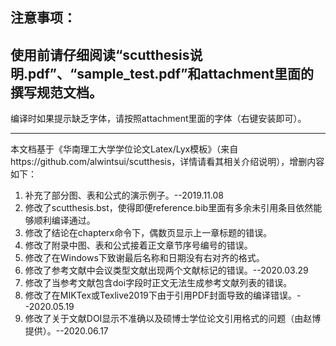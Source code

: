 
注意事项：
----------
使用前请仔细阅读“scutthesis说明.pdf”、“sample_test.pdf”和attachment里面的撰写规范文档。
------------------

编译时如果提示缺乏字体，请按照attachment里面的字体（右键安装即可）。

-----------------------------------------------
本文档基于《华南理工大学学位论文Latex/Lyx模板》（来自https://github.com/alwintsui/scutthesis，详情请看其相关介绍说明），增删内容如下：

1.	补充了部分图、表和公式的演示例子。--2019.11.08
2.	修改了scutthesis.bst，使得即便reference.bib里面有多余未引用条目依然能够顺利编译通过。
3.	修改了结论在chapterx命令下，偶数页显示上一章标题的错误。
4.	修改了附录中图、表和公式接着正文章节序号编号的错误。
5.	修改了在Windows下致谢最后名称和日期没有右对齐的格式。
6.	修改了参考文献中会议类型文献出现两个文献标记的错误。--2020.03.29
7.	修改了当参考文献包含doi字段时正文无法生成参考文献列表的错误。
8.	修改了在MIKTex或Texlive2019下由于引用PDF封面导致的编译错误。--2020.05.19
9.	修改了关于文献DOI显示不准确以及硕博士学位论文引用格式的问题（由赵博提供）。--2020.06.17
